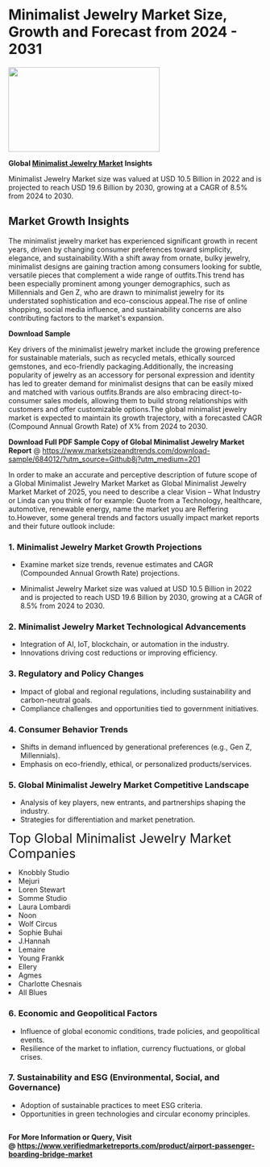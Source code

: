 <H1>Minimalist Jewelry Market Size, Growth and Forecast from 2024 - 2031</H1><img class="aligncenter size-medium wp-image-584254" src="https://thirdeyenews.in/wp-content/uploads/2024/09/Global-Market-Research-300x168.jpeg" alt="" width="300" height="168" /><p><strong>Global&nbsp;<a href="https://www.marketsizeandtrends.com/download-sample/684012/?utm_source=Github8j?utm_medium=201">Minimalist Jewelry Market</a> Insights</strong></p><p>Minimalist Jewelry Market size was valued at USD 10.5 Billion in 2022 and is projected to reach USD 19.6 Billion by 2030, growing at a CAGR of 8.5% from 2024 to 2030.</p><p><h2>Market Growth Insights</h2><p>The minimalist jewelry market has experienced significant growth in recent years, driven by changing consumer preferences toward simplicity, elegance, and sustainability.With a shift away from ornate, bulky jewelry, minimalist designs are gaining traction among consumers looking for subtle, versatile pieces that complement a wide range of outfits.This trend has been especially prominent among younger demographics, such as Millennials and Gen Z, who are drawn to minimalist jewelry for its understated sophistication and eco-conscious appeal.The rise of online shopping, social media influence, and sustainability concerns are also contributing factors to the market's expansion.</p><p><strong>Download Sample</strong></p><p>Key drivers of the minimalist jewelry market include the growing preference for sustainable materials, such as recycled metals, ethically sourced gemstones, and eco-friendly packaging.Additionally, the increasing popularity of jewelry as an accessory for personal expression and identity has led to greater demand for minimalist designs that can be easily mixed and matched with various outfits.Brands are also embracing direct-to-consumer sales models, allowing them to build strong relationships with customers and offer customizable options.The global minimalist jewelry market is expected to maintain its growth trajectory, with a forecasted CAGR (Compound Annual Growth Rate) of X% from 2024 to 2030.</p><p><span class=""><strong>Download Full PDF Sample Copy of Global Minimalist Jewelry Market Report</strong> @ <a href="https://www.marketsizeandtrends.com/download-sample/684012/?utm_source=Github8j?utm_medium=201" target="_blank">https://www.marketsizeandtrends.com/download-sample/684012/?utm_source=Github8j?utm_medium=201</a></span></p><p>In order to make an accurate and perceptive description of future scope of a Global&nbsp;Minimalist Jewelry Market Market as Global&nbsp;Minimalist Jewelry Market Market of 2025, you need to describe a clear Vision &ndash; What Industry or Linda can you think of for example: Quote from a Technology, healthcare, automotive, renewable energy, name the market you are Reffering to.However, some general trends and factors usually impact market reports and their future outlook include:</p><h3>1.&nbsp;<strong>Minimalist Jewelry Market Growth Projections</strong></h3><ul><li>Examine market size trends, revenue estimates and CAGR (Compounded Annual Growth Rate) projections.</li><li><p>Minimalist Jewelry Market size was valued at USD 10.5 Billion in 2022 and is projected to reach USD 19.6 Billion by 2030, growing at a CAGR of 8.5% from 2024 to 2030.</p></li></ul><h3>2.&nbsp;<strong>Minimalist Jewelry Market Technological Advancements</strong></h3><ul><li>Integration of AI, IoT, blockchain, or automation in the industry.</li><li>Innovations driving cost reductions or improving efficiency.</li></ul><h3>3.&nbsp;<strong>Regulatory and Policy Changes</strong></h3><ul><li>Impact of global and regional regulations, including sustainability and carbon-neutral goals.</li><li>Compliance challenges and opportunities tied to government initiatives.</li></ul><h3>4.&nbsp;<strong>Consumer Behavior Trends</strong></h3><ul><li>Shifts in demand influenced by generational preferences (e.g., Gen Z, Millennials).</li><li>Emphasis on eco-friendly, ethical, or personalized products/services.</li></ul><h3>5.&nbsp;<strong>Global Minimalist Jewelry Market Competitive Landscape</strong></h3><ul><li>Analysis of key players, new entrants, and partnerships shaping the industry.</li><li>Strategies for differentiation and market penetration.</li></ul><p data-pm-slice="1 1 []"><span style="color: inherit; font-family: inherit; font-size: 25px;">Top Global Minimalist Jewelry Market Companies</span></p><div class="" data-test-id=""><p><li>Knobbly Studio</li><li> Mejuri</li><li> Loren Stewart</li><li> Somme Studio</li><li> Laura Lombardi</li><li> Noon</li><li> Wolf Circus</li><li> Sophie Buhai</li><li> J.Hannah</li><li> Lemaire</li><li> Young Frankk</li><li> Ellery</li><li> Agmes</li><li> Charlotte Chesnais</li><li> All Blues</li></p></div><h3>6.&nbsp;<strong>Economic and Geopolitical Factors</strong></h3><ul><li>Influence of global economic conditions, trade policies, and geopolitical events.</li><li>Resilience of the market to inflation, currency fluctuations, or global crises.</li></ul><h3>7.&nbsp;<strong>Sustainability and ESG (Environmental, Social, and Governance)</strong></h3><ul><li>Adoption of sustainable practices to meet ESG criteria.</li><li>Opportunities in green technologies and circular economy principles.</li></ul><h2><strong style="font-size: 14px;">For More Information or Query, Visit @&nbsp;</strong><a style="background-color: #ffffff; font-size: 14px;" href="https://www.marketsizeandtrends.com/report/minimalist-jewelry-market/" target="_blank">https://www.verifiedmarketreports.com/product/airport-passenger-boarding-bridge-market</a></h2>